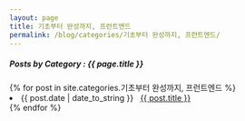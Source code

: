 ```yaml
---
layout: page
title: 기초부터 완성까지, 프런트엔드
permalink: /blog/categories/기초부터 완성까지, 프런트엔드/
---
```


<h5> Posts by Category : {{ page.title }} </h5>

<div class="card">
{% for post in site.categories.기초부터 완성까지, 프런트엔드 %}
 <li class="category-posts"><span>{{ post.date | date_to_string }}</span> &nbsp; <a href="{{ post.url }}">{{ post.title }}</a></li>
{% endfor %}
</div>

